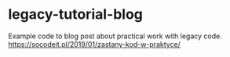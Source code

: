 # legacy-tutorial-blog
Example code to blog post about practical work with legacy code.
https://socodeit.pl/2019/01/zastany-kod-w-praktyce/
